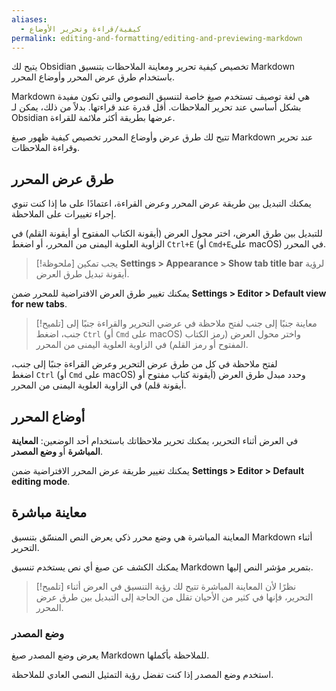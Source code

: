 ```yaml
---
aliases:
  - كيفية/قراءة وتحرير الأوضاع
permalink: editing-and-formatting/editing-and-previewing-markdown
---
```


يتيح لك Obsidian تخصيص كيفية تحرير ومعاينة الملاحظات بتنسيق Markdown باستخدام طرق عرض المحرر وأوضاع المحرر.

Markdown هي لغة توصيف تستخدم صيغ خاصة لتنسيق النصوص والتي تكون مفيدة بشكل أساسي عند تحرير الملاحظات. أقل قدرة عند قراءتها. بدلاً من ذلك، يمكن لـ Obsidian عرضها بطريقة أكثر ملائمة للقراءة.

تتيح لك طرق عرض وأوضاع المحرر تخصيص كيفية ظهور صيغ Markdown عند تحرير وقراءة الملاحظات.

## طرق عرض المحرر

يمكنك التبديل بين طريقة عرض المحرر وعرض القراءة، اعتمادًا على ما إذا كنت تنوي إجراء تغييرات على الملاحظة.

للتبديل بين طرق العرض، اختر محول العرض (أيقونة الكتاب المفتوح أو أيقونة القلم) في الزاوية العلوية اليمنى من المحرر، أو اضغط `Ctrl+E` (أو `Cmd+E`على macOS) في المحرر.

> [!ملحوظة]
> يجب تمكين **Settings > Appearance > Show tab title bar** لرؤية أيقونة تبديل طرق العرض.

يمكنك تغيير طرق العرض الافتراضية للمحرر ضمن **Settings > Editor > Default view for new tabs**.

> [!تلميح] معاينة جنبًا إلى جنب
> لفتح ملاحظة في عرضي التحرير والقراءة جنبًا إلى جنب، اضغط `Ctrl` (أو `Cmd` على macOS) واختر محول العرض (رمز الكتاب المفتوح أو رمز القلم) في الزاوية العلوية اليمنى من المحرر.

لفتح ملاحظة في كل من طرق عرض التحرير وعرض القراءة جنبًا إلى جنب، اضغط `Ctrl` (أو `Cmd` على macOS) وحدد مبدل طرق العرض (أيقونة كتاب مفتوح أو أيقونة قلم) في الزاوية العلوية اليمنى من المحرر.

## أوضاع المحرر

في العرض أثناء التحرير، يمكنك تحرير ملاحظاتك باستخدام أحد الوضعين: **المعاينة المباشرة** أو **وضع المصدر**.

يمكنك تغيير طريقة عرض المحرر الافتراضية ضمن **Settings > Editor > Default editing mode**.

## معاينة مباشرة

المعاينة المباشرة هي وضع محرر ذكي يعرض النص المنسّق بتنسيق Markdown أثناء التحرير.

يمكنك الكشف عن صيغ أي نص يستخدم تنسيق Markdown بتمرير مؤشر النص إليها.

> [!تلميح]
> نظرًا لأن المعاينة المباشرة تتيح لك رؤية التنسيق في العرض أثناء التحرير، فإنها في كثير من الأحيان تقلل من الحاجة إلى التبديل بين طرق عرض المحرر.

### وضع المصدر

يعرض وضع المصدر صيغ Markdown للملاحظة بأكملها.

استخدم وضع المصدر إذا كنت تفضل رؤية التمثيل النصي العادي للملاحظة.
